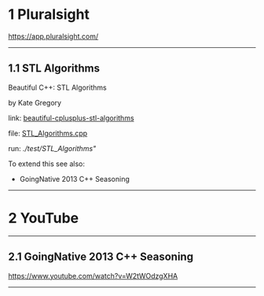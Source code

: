 # 1 Pluralsight

https://app.pluralsight.com/

___

## 1.1 STL Algorithms

Beautiful C++: STL Algorithms

by Kate Gregory

link: [beautiful-cplusplus-stl-algorithms](https://app.pluralsight.com/library/courses/beautiful-cplusplus-stl-algorithms/table-of-contents)

file: [STL_Algorithms.cpp](https://github.com/janbajana/CppTraining)

run: _./test/STL_Algorithms"_

To extend this see also:

- GoingNative 2013 C++ Seasoning

___

# 2 YouTube

___

## 2.1 GoingNative 2013 C++ Seasoning

https://www.youtube.com/watch?v=W2tWOdzgXHA

___